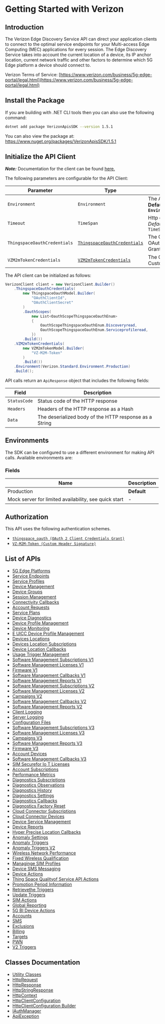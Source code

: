 
# Getting Started with Verizon

## Introduction

The Verizon Edge Discovery Service API can direct your application clients to connect to the optimal service endpoints for your Multi-access Edge Computing (MEC) applications for every session. The Edge Discovery Service takes into account the current location of a device, its IP anchor location, current network traffic and other factors to determine which 5G Edge platform a device should connect to.

Verizon Terms of Service: [https://www.verizon.com/business/5g-edge-portal/legal.html](https://www.verizon.com/business/5g-edge-portal/legal.html)

## Install the Package

If you are building with .NET CLI tools then you can also use the following command:

```bash
dotnet add package VerizonApisSDK --version 1.5.1
```

You can also view the package at:
https://www.nuget.org/packages/VerizonApisSDK/1.5.1

## Initialize the API Client

**_Note:_** Documentation for the client can be found [here.](https://www.github.com/sdks-io/verizon-apis-dotnet-sdk/tree/1.5.1/doc/client.md)

The following parameters are configurable for the API Client:

| Parameter | Type | Description |
|  --- | --- | --- |
| `Environment` | `Environment` | The API environment. <br> **Default: `Environment.Production`** |
| `Timeout` | `TimeSpan` | Http client timeout.<br>*Default*: `TimeSpan.FromSeconds(100)` |
| `ThingspaceOauthCredentials` | [`ThingspaceOauthCredentials`](https://www.github.com/sdks-io/verizon-apis-dotnet-sdk/tree/1.5.1/doc/auth/oauth-2-client-credentials-grant.md) | The Credentials Setter for OAuth 2 Client Credentials Grant |
| `VZM2mTokenCredentials` | [`VZM2mTokenCredentials`](https://www.github.com/sdks-io/verizon-apis-dotnet-sdk/tree/1.5.1/doc/auth/custom-header-signature.md) | The Credentials Setter for Custom Header Signature |

The API client can be initialized as follows:

```csharp
VerizonClient client = new VerizonClient.Builder()
    .ThingspaceOauthCredentials(
        new ThingspaceOauthModel.Builder(
            "OAuthClientId",
            "OAuthClientSecret"
        )
        .OauthScopes(
            new List<OauthScopeThingspaceOauthEnum>
            {
                OauthScopeThingspaceOauthEnum.Discoveryread,
                OauthScopeThingspaceOauthEnum.Serviceprofileread,
            })
        .Build())
    .VZM2mTokenCredentials(
        new VZM2mTokenModel.Builder(
            "VZ-M2M-Token"
        )
        .Build())
    .Environment(Verizon.Standard.Environment.Production)
    .Build();
```

API calls return an `ApiResponse` object that includes the following fields:

| Field | Description |
|  --- | --- |
| `StatusCode` | Status code of the HTTP response |
| `Headers` | Headers of the HTTP response as a Hash |
| `Data` | The deserialized body of the HTTP response as a String |

## Environments

The SDK can be configured to use a different environment for making API calls. Available environments are:

### Fields

| Name | Description |
|  --- | --- |
| Production | **Default** |
| Mock server for limited availability, see quick start | - |

## Authorization

This API uses the following authentication schemes.

* [`thingspace_oauth (OAuth 2 Client Credentials Grant)`](https://www.github.com/sdks-io/verizon-apis-dotnet-sdk/tree/1.5.1/doc/auth/oauth-2-client-credentials-grant.md)
* [`VZ-M2M-Token (Custom Header Signature)`](https://www.github.com/sdks-io/verizon-apis-dotnet-sdk/tree/1.5.1/doc/auth/custom-header-signature.md)

## List of APIs

* [5G Edge Platforms](https://www.github.com/sdks-io/verizon-apis-dotnet-sdk/tree/1.5.1/doc/controllers/5g-edge-platforms.md)
* [Service Endpoints](https://www.github.com/sdks-io/verizon-apis-dotnet-sdk/tree/1.5.1/doc/controllers/service-endpoints.md)
* [Service Profiles](https://www.github.com/sdks-io/verizon-apis-dotnet-sdk/tree/1.5.1/doc/controllers/service-profiles.md)
* [Device Management](https://www.github.com/sdks-io/verizon-apis-dotnet-sdk/tree/1.5.1/doc/controllers/device-management.md)
* [Device Groups](https://www.github.com/sdks-io/verizon-apis-dotnet-sdk/tree/1.5.1/doc/controllers/device-groups.md)
* [Session Management](https://www.github.com/sdks-io/verizon-apis-dotnet-sdk/tree/1.5.1/doc/controllers/session-management.md)
* [Connectivity Callbacks](https://www.github.com/sdks-io/verizon-apis-dotnet-sdk/tree/1.5.1/doc/controllers/connectivity-callbacks.md)
* [Account Requests](https://www.github.com/sdks-io/verizon-apis-dotnet-sdk/tree/1.5.1/doc/controllers/account-requests.md)
* [Service Plans](https://www.github.com/sdks-io/verizon-apis-dotnet-sdk/tree/1.5.1/doc/controllers/service-plans.md)
* [Device Diagnostics](https://www.github.com/sdks-io/verizon-apis-dotnet-sdk/tree/1.5.1/doc/controllers/device-diagnostics.md)
* [Device Profile Management](https://www.github.com/sdks-io/verizon-apis-dotnet-sdk/tree/1.5.1/doc/controllers/device-profile-management.md)
* [Device Monitoring](https://www.github.com/sdks-io/verizon-apis-dotnet-sdk/tree/1.5.1/doc/controllers/device-monitoring.md)
* [E UICC Device Profile Management](https://www.github.com/sdks-io/verizon-apis-dotnet-sdk/tree/1.5.1/doc/controllers/e-uicc-device-profile-management.md)
* [Devices Locations](https://www.github.com/sdks-io/verizon-apis-dotnet-sdk/tree/1.5.1/doc/controllers/devices-locations.md)
* [Devices Location Subscriptions](https://www.github.com/sdks-io/verizon-apis-dotnet-sdk/tree/1.5.1/doc/controllers/devices-location-subscriptions.md)
* [Device Location Callbacks](https://www.github.com/sdks-io/verizon-apis-dotnet-sdk/tree/1.5.1/doc/controllers/device-location-callbacks.md)
* [Usage Trigger Management](https://www.github.com/sdks-io/verizon-apis-dotnet-sdk/tree/1.5.1/doc/controllers/usage-trigger-management.md)
* [Software Management Subscriptions V1](https://www.github.com/sdks-io/verizon-apis-dotnet-sdk/tree/1.5.1/doc/controllers/software-management-subscriptions-v1.md)
* [Software Management Licenses V1](https://www.github.com/sdks-io/verizon-apis-dotnet-sdk/tree/1.5.1/doc/controllers/software-management-licenses-v1.md)
* [Firmware V1](https://www.github.com/sdks-io/verizon-apis-dotnet-sdk/tree/1.5.1/doc/controllers/firmware-v1.md)
* [Software Management Callbacks V1](https://www.github.com/sdks-io/verizon-apis-dotnet-sdk/tree/1.5.1/doc/controllers/software-management-callbacks-v1.md)
* [Software Management Reports V1](https://www.github.com/sdks-io/verizon-apis-dotnet-sdk/tree/1.5.1/doc/controllers/software-management-reports-v1.md)
* [Software Management Subscriptions V2](https://www.github.com/sdks-io/verizon-apis-dotnet-sdk/tree/1.5.1/doc/controllers/software-management-subscriptions-v2.md)
* [Software Management Licenses V2](https://www.github.com/sdks-io/verizon-apis-dotnet-sdk/tree/1.5.1/doc/controllers/software-management-licenses-v2.md)
* [Campaigns V2](https://www.github.com/sdks-io/verizon-apis-dotnet-sdk/tree/1.5.1/doc/controllers/campaigns-v2.md)
* [Software Management Callbacks V2](https://www.github.com/sdks-io/verizon-apis-dotnet-sdk/tree/1.5.1/doc/controllers/software-management-callbacks-v2.md)
* [Software Management Reports V2](https://www.github.com/sdks-io/verizon-apis-dotnet-sdk/tree/1.5.1/doc/controllers/software-management-reports-v2.md)
* [Client Logging](https://www.github.com/sdks-io/verizon-apis-dotnet-sdk/tree/1.5.1/doc/controllers/client-logging.md)
* [Server Logging](https://www.github.com/sdks-io/verizon-apis-dotnet-sdk/tree/1.5.1/doc/controllers/server-logging.md)
* [Configuration Files](https://www.github.com/sdks-io/verizon-apis-dotnet-sdk/tree/1.5.1/doc/controllers/configuration-files.md)
* [Software Management Subscriptions V3](https://www.github.com/sdks-io/verizon-apis-dotnet-sdk/tree/1.5.1/doc/controllers/software-management-subscriptions-v3.md)
* [Software Management Licenses V3](https://www.github.com/sdks-io/verizon-apis-dotnet-sdk/tree/1.5.1/doc/controllers/software-management-licenses-v3.md)
* [Campaigns V3](https://www.github.com/sdks-io/verizon-apis-dotnet-sdk/tree/1.5.1/doc/controllers/campaigns-v3.md)
* [Software Management Reports V3](https://www.github.com/sdks-io/verizon-apis-dotnet-sdk/tree/1.5.1/doc/controllers/software-management-reports-v3.md)
* [Firmware V3](https://www.github.com/sdks-io/verizon-apis-dotnet-sdk/tree/1.5.1/doc/controllers/firmware-v3.md)
* [Account Devices](https://www.github.com/sdks-io/verizon-apis-dotnet-sdk/tree/1.5.1/doc/controllers/account-devices.md)
* [Software Management Callbacks V3](https://www.github.com/sdks-io/verizon-apis-dotnet-sdk/tree/1.5.1/doc/controllers/software-management-callbacks-v3.md)
* [SIM Securefor Io T Licenses](https://www.github.com/sdks-io/verizon-apis-dotnet-sdk/tree/1.5.1/doc/controllers/sim-securefor-io-t-licenses.md)
* [Account Subscriptions](https://www.github.com/sdks-io/verizon-apis-dotnet-sdk/tree/1.5.1/doc/controllers/account-subscriptions.md)
* [Performance Metrics](https://www.github.com/sdks-io/verizon-apis-dotnet-sdk/tree/1.5.1/doc/controllers/performance-metrics.md)
* [Diagnostics Subscriptions](https://www.github.com/sdks-io/verizon-apis-dotnet-sdk/tree/1.5.1/doc/controllers/diagnostics-subscriptions.md)
* [Diagnostics Observations](https://www.github.com/sdks-io/verizon-apis-dotnet-sdk/tree/1.5.1/doc/controllers/diagnostics-observations.md)
* [Diagnostics History](https://www.github.com/sdks-io/verizon-apis-dotnet-sdk/tree/1.5.1/doc/controllers/diagnostics-history.md)
* [Diagnostics Settings](https://www.github.com/sdks-io/verizon-apis-dotnet-sdk/tree/1.5.1/doc/controllers/diagnostics-settings.md)
* [Diagnostics Callbacks](https://www.github.com/sdks-io/verizon-apis-dotnet-sdk/tree/1.5.1/doc/controllers/diagnostics-callbacks.md)
* [Diagnostics Factory Reset](https://www.github.com/sdks-io/verizon-apis-dotnet-sdk/tree/1.5.1/doc/controllers/diagnostics-factory-reset.md)
* [Cloud Connector Subscriptions](https://www.github.com/sdks-io/verizon-apis-dotnet-sdk/tree/1.5.1/doc/controllers/cloud-connector-subscriptions.md)
* [Cloud Connector Devices](https://www.github.com/sdks-io/verizon-apis-dotnet-sdk/tree/1.5.1/doc/controllers/cloud-connector-devices.md)
* [Device Service Management](https://www.github.com/sdks-io/verizon-apis-dotnet-sdk/tree/1.5.1/doc/controllers/device-service-management.md)
* [Device Reports](https://www.github.com/sdks-io/verizon-apis-dotnet-sdk/tree/1.5.1/doc/controllers/device-reports.md)
* [Hyper Precise Location Callbacks](https://www.github.com/sdks-io/verizon-apis-dotnet-sdk/tree/1.5.1/doc/controllers/hyper-precise-location-callbacks.md)
* [Anomaly Settings](https://www.github.com/sdks-io/verizon-apis-dotnet-sdk/tree/1.5.1/doc/controllers/anomaly-settings.md)
* [Anomaly Triggers](https://www.github.com/sdks-io/verizon-apis-dotnet-sdk/tree/1.5.1/doc/controllers/anomaly-triggers.md)
* [Anomaly Triggers V2](https://www.github.com/sdks-io/verizon-apis-dotnet-sdk/tree/1.5.1/doc/controllers/anomaly-triggers-v2.md)
* [Wireless Network Performance](https://www.github.com/sdks-io/verizon-apis-dotnet-sdk/tree/1.5.1/doc/controllers/wireless-network-performance.md)
* [Fixed Wireless Qualification](https://www.github.com/sdks-io/verizon-apis-dotnet-sdk/tree/1.5.1/doc/controllers/fixed-wireless-qualification.md)
* [Managinge SIM Profiles](https://www.github.com/sdks-io/verizon-apis-dotnet-sdk/tree/1.5.1/doc/controllers/managinge-sim-profiles.md)
* [Device SMS Messaging](https://www.github.com/sdks-io/verizon-apis-dotnet-sdk/tree/1.5.1/doc/controllers/device-sms-messaging.md)
* [Device Actions](https://www.github.com/sdks-io/verizon-apis-dotnet-sdk/tree/1.5.1/doc/controllers/device-actions.md)
* [Thing Space Qualityof Service API Actions](https://www.github.com/sdks-io/verizon-apis-dotnet-sdk/tree/1.5.1/doc/controllers/thing-space-qualityof-service-api-actions.md)
* [Promotion Period Information](https://www.github.com/sdks-io/verizon-apis-dotnet-sdk/tree/1.5.1/doc/controllers/promotion-period-information.md)
* [Retrievethe Triggers](https://www.github.com/sdks-io/verizon-apis-dotnet-sdk/tree/1.5.1/doc/controllers/retrievethe-triggers.md)
* [Update Triggers](https://www.github.com/sdks-io/verizon-apis-dotnet-sdk/tree/1.5.1/doc/controllers/update-triggers.md)
* [SIM Actions](https://www.github.com/sdks-io/verizon-apis-dotnet-sdk/tree/1.5.1/doc/controllers/sim-actions.md)
* [Global Reporting](https://www.github.com/sdks-io/verizon-apis-dotnet-sdk/tree/1.5.1/doc/controllers/global-reporting.md)
* [5G BI Device Actions](https://www.github.com/sdks-io/verizon-apis-dotnet-sdk/tree/1.5.1/doc/controllers/5g-bi-device-actions.md)
* [Accounts](https://www.github.com/sdks-io/verizon-apis-dotnet-sdk/tree/1.5.1/doc/controllers/accounts.md)
* [SMS](https://www.github.com/sdks-io/verizon-apis-dotnet-sdk/tree/1.5.1/doc/controllers/sms.md)
* [Exclusions](https://www.github.com/sdks-io/verizon-apis-dotnet-sdk/tree/1.5.1/doc/controllers/exclusions.md)
* [Billing](https://www.github.com/sdks-io/verizon-apis-dotnet-sdk/tree/1.5.1/doc/controllers/billing.md)
* [Targets](https://www.github.com/sdks-io/verizon-apis-dotnet-sdk/tree/1.5.1/doc/controllers/targets.md)
* [PWN](https://www.github.com/sdks-io/verizon-apis-dotnet-sdk/tree/1.5.1/doc/controllers/pwn.md)
* [V2 Triggers](https://www.github.com/sdks-io/verizon-apis-dotnet-sdk/tree/1.5.1/doc/controllers/v2-triggers.md)

## Classes Documentation

* [Utility Classes](https://www.github.com/sdks-io/verizon-apis-dotnet-sdk/tree/1.5.1/doc/utility-classes.md)
* [HttpRequest](https://www.github.com/sdks-io/verizon-apis-dotnet-sdk/tree/1.5.1/doc/http-request.md)
* [HttpResponse](https://www.github.com/sdks-io/verizon-apis-dotnet-sdk/tree/1.5.1/doc/http-response.md)
* [HttpStringResponse](https://www.github.com/sdks-io/verizon-apis-dotnet-sdk/tree/1.5.1/doc/http-string-response.md)
* [HttpContext](https://www.github.com/sdks-io/verizon-apis-dotnet-sdk/tree/1.5.1/doc/http-context.md)
* [HttpClientConfiguration](https://www.github.com/sdks-io/verizon-apis-dotnet-sdk/tree/1.5.1/doc/http-client-configuration.md)
* [HttpClientConfiguration Builder](https://www.github.com/sdks-io/verizon-apis-dotnet-sdk/tree/1.5.1/doc/http-client-configuration-builder.md)
* [IAuthManager](https://www.github.com/sdks-io/verizon-apis-dotnet-sdk/tree/1.5.1/doc/i-auth-manager.md)
* [ApiException](https://www.github.com/sdks-io/verizon-apis-dotnet-sdk/tree/1.5.1/doc/api-exception.md)


